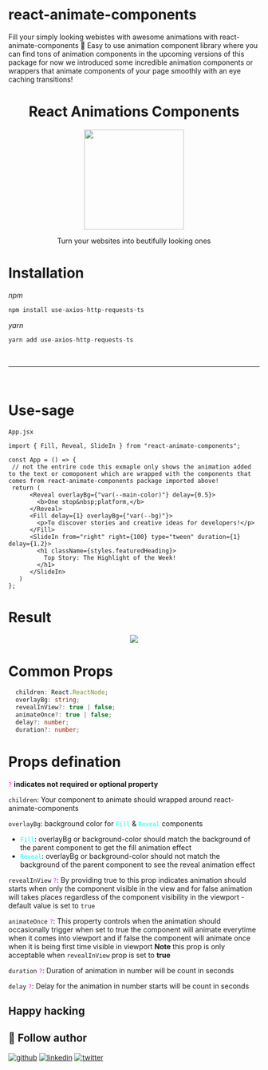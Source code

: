 # react-animate-components

Fill your simply looking webistes with awesome animations with react-animate-components 🚀
Easy to use animation component library where you can find tons of animation components in the upcoming versions of this package for now we introduced some incredible animation components or wrappers that animate components of your page smoothly with an eye caching transitions!

<div align="center">
 <h1> React Animations Components</h1>
</div>

<div align="center">
   <a href="https://axios-http.com"><img width=200 src="https://miro.medium.com/v2/resize:fit:971/1*iI2L2ZNAL51tBpM-gzzGRw.png" /></a><br>
</div>
<p align="center">Turn your websites into beutifully looking ones</p>

<h1>Installation</h1>

_npm_

```js
npm install use-axios-http-requests-ts
```

_yarn_

```js
yarn add use-axios-http-requests-ts
```

<br>

<hr/>
<br>

<h1>Use-sage</h1>

`App.jsx`

```tsx
import { Fill, Reveal, SlideIn } from "react-animate-components";

const App = () => {
 // not the entrire code this exmaple only shows the animation added to the text or comoponent which are wrapped with the components that comes from react-animate-components package imported above!
 return (
      <Reveal overlayBg={"var(--main-color)"} delay={0.5}>
        <b>One stop&nbsp;platform,</b>
      </Reveal>
      <Fill delay={1} overlayBg={"var(--bg)"}>
        <p>To discover stories and creative ideas for developers!</p>
      </Fill>
      <SlideIn from="right" right={100} type="tween" duration={1} delay={1.2}>
        <h1 className={styles.featuredHeading}>
          Top Story: The Highlight of the Week!
        </h1>
      </SlideIn>
   )
};

```

<h1>Result</h1>

<div align="center">
 <img src="https://s6.ezgif.com/tmp/ezgif-6-f4f5a19c52.gif"/>
</div>

<h1>Common Props</h1>

```ts
  children: React.ReactNode;
  overlayBg: string;
  revealInView?: true | false;
  animateOnce?: true | false;
  delay?: number;
  duration?: number;
```

<h1>Props defination</h1>

<code style="color : fuchsia">?</code> **indicates not required or optional property**

`children`: Your component to animate should wrapped around react-animate-components

`overlayBg`: background color for <code style="color : cyan">Fill</code> & <code style="color : cyan">Reveal</code> components

- <code style="color : cyan">Fill</code>: overlayBg or background-color should match the background of the parent component to get the fill animation effect
- <code style="color : cyan">Reveal</code>: overlayBg or background-color should not match the background of the parent component to see the reveal animation effect

`revealInView` <code style="color : fuchsia">?</code>: By providing true to this prop indicates animation should starts when only the component visible in the view and for false animation will takes places regardless of the component visibility in the viewport - default value is set to `true`

`animateOnce` <code style="color : fuchsia">?</code>: This property controls when the animation should occasionally trigger when set to true the component will animate everytime when it comes into viewport and if false the component will animate once when it is being first time visible in viewport **Note** this prop is only acceptable when `revealInView` prop is set to **true**

`duration` <code style="color : fuchsia">?</code>: Duration of animation in number will be count in seconds

`delay` <code style="color : fuchsia">?</code>: Delay for the animation in number starts will be count in seconds

## Happy hacking

## 🚀 Follow author

[![github](https://img.shields.io/badge/github-000?style=for-the-badge&logo=github&logoColor=white)](https://github.com/SoloProgrammer/)
[![linkedin](https://img.shields.io/badge/linkedin-0A66C2?style=for-the-badge&logo=linkedin&logoColor=white)](https://www.linkedin.com/in/pratham-shinde-698a4b240/)
[![twitter](https://img.shields.io/badge/twitter-1DA1F2?style=for-the-badge&logo=twitter&logoColor=white)](https://twitter.com/dev_pratham_0g)
